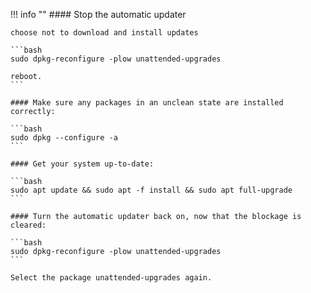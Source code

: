 !!! info ""
    #### Stop the automatic updater

    choose not to download and install updates

    ```bash
    sudo dpkg-reconfigure -plow unattended-upgrades

    reboot.
    ```

    #### Make sure any packages in an unclean state are installed correctly:

    ```bash
    sudo dpkg --configure -a
    ```

    #### Get your system up-to-date:

    ```bash
    sudo apt update && sudo apt -f install && sudo apt full-upgrade
    ```

    #### Turn the automatic updater back on, now that the blockage is cleared:

    ```bash
    sudo dpkg-reconfigure -plow unattended-upgrades
    ```

    Select the package unattended-upgrades again.
